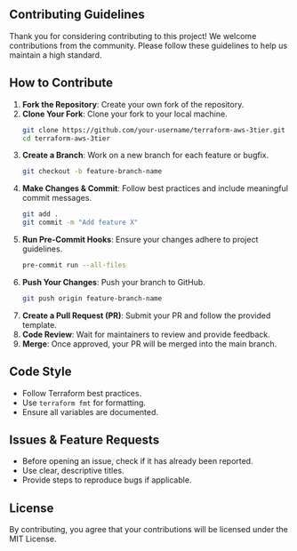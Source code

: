 ## Contributing Guidelines

Thank you for considering contributing to this project! We welcome contributions from the community. Please follow these guidelines to help us maintain a high standard.

## How to Contribute

1. **Fork the Repository**: Create your own fork of the repository.
2. **Clone Your Fork**: Clone your fork to your local machine.
   ```sh
   git clone https://github.com/your-username/terraform-aws-3tier.git
   cd terraform-aws-3tier
   ```
3. **Create a Branch**: Work on a new branch for each feature or bugfix.
   ```sh
   git checkout -b feature-branch-name
   ```
4. **Make Changes & Commit**: Follow best practices and include meaningful commit messages.
   ```sh
   git add .
   git commit -m "Add feature X"
   ```
5. **Run Pre-Commit Hooks**: Ensure your changes adhere to project guidelines.
   ```sh
   pre-commit run --all-files
   ```
6. **Push Your Changes**: Push your branch to GitHub.
   ```sh
   git push origin feature-branch-name
   ```
7. **Create a Pull Request (PR)**: Submit your PR and follow the provided template.
8. **Code Review**: Wait for maintainers to review and provide feedback.
9. **Merge**: Once approved, your PR will be merged into the main branch.

## Code Style
- Follow Terraform best practices.
- Use `terraform fmt` for formatting.
- Ensure all variables are documented.

## Issues & Feature Requests
- Before opening an issue, check if it has already been reported.
- Use clear, descriptive titles.
- Provide steps to reproduce bugs if applicable.

## License
By contributing, you agree that your contributions will be licensed under the MIT License.
